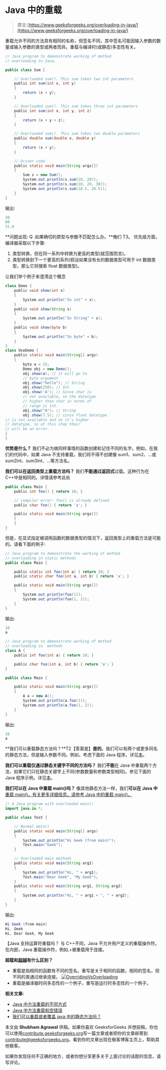 # Java 中的重载

> 原文:[https://www.geeksforgeeks.org/overloading-in-java/](https://www.geeksforgeeks.org/overloading-in-java/)

重载允许不同的方法具有相同的名称，但签名不同，其中签名可能因输入参数的数量或输入参数的类型或两者而异。重载与编译时(或静态)多态性有关。

```java
// Java program to demonstrate working of method
// overloading in Java.

public class Sum {

    // Overloaded sum(). This sum takes two int parameters
    public int sum(int x, int y)
    {
        return (x + y);
    }

    // Overloaded sum(). This sum takes three int parameters
    public int sum(int x, int y, int z)
    {
        return (x + y + z);
    }

    // Overloaded sum(). This sum takes two double parameters
    public double sum(double x, double y)
    {
        return (x + y);
    }

    // Driver code
    public static void main(String args[])
    {
        Sum s = new Sum();
        System.out.println(s.sum(10, 20));
        System.out.println(s.sum(10, 20, 30));
        System.out.println(s.sum(10.5, 20.5));
    }
}
```

输出:

```java
30
60
31.0

```

**问题出现:
Q .如果确切的原型与参数不匹配怎么办。**俺们 T3。
优先级方面，编译器采取以下步骤:

1.  类型转换，但在同一系列中转换为更高的类型(就范围而言)。
2.  类型转换到下一个更高的系列(假设如果没有长的数据类型可用于 int 数据类型，那么它将搜索 float 数据类型)。

让我们举个例子来澄清这个概念

```java
class Demo {
    public void show(int x)
    {
        System.out.println("In int" + x);
    }
    public void show(String s)
    {
        System.out.println("In String" + s);
    }
    public void show(byte b)
    {
        System.out.println("In byte" + b);
    }
}
class UseDemo {
    public static void main(String[] args)
    {
        byte a = 25;
        Demo obj = new Demo();
        obj.show(a); // it will go to
        // byte argument
        obj.show("hello"); // String
        obj.show(250); // Int
        obj.show('A'); // Since char is
        // not available, so the datatype
        // higher than char in terms of
        // range is int.
        obj.show("A"); // String
        obj.show(7.5); // since float datatype
// is not available and so it's higher
// datatype, so at this step their
// will be an error.
}
}
```

**优势是什么？**
我们不必为做同样事情的函数创建和记住不同的名字。例如，在我们的代码中，如果 Java 不支持重载，我们将不得不创建像 sum1、sum2、…或 sum2Int、sum3Int、…等方法名。

**我们可以在返回类型上重载方法吗？**
我们**不能通过返回式**过载。这种行为在 C++中是相同的。详情请参考此处

```java
public class Main {
    public int foo() { return 10; }

    // compiler error: foo() is already defined
    public char foo() { return 'a'; }

    public static void main(String args[])
    {
    }
}
```

但是，在显式指定被调用函数的数据类型的情况下，返回类型上的重载方法是可能的。请看下面的例子:

```java
// Java program to demonstrate the working of method
// overloading in static methods
public class Main {

    public static int foo(int a) { return 10; }
    public static char foo(int a, int b) { return 'a'; }

    public static void main(String args[])
    {
        System.out.println(foo(1));
        System.out.println(foo(1, 2));
    }
}
```

输出:

```java
10
a

```

```java
// Java program to demonstrate working of method
// overloading in  methods
class A {
    public int foo(int a) { return 10; }

    public char foo(int a, int b) { return 'a'; }
}

public class Main {

    public static void main(String args[])
    {
        A a = new A();
        System.out.println(a.foo(1));
        System.out.println(a.foo(1, 2));
    }
}
```

输出:

```java
10
a

```

**我们可以重载静态方法吗？**T2【答案是】**是的**。我们可以有两个或更多同名的静态方法，但是输入参数不同。例如，考虑下面的 Java 程序。详见[本](https://www.geeksforgeeks.org/can-we-overload-or-override-static-methods-in-java/)。

**我们可以重载仅通过静态关键字不同的方法吗？**
我们**不能**在 Java 中重载两个方法，如果它们只在静态关键字上不同(参数数量和参数类型相同)。参见下面的 Java 程序示例。详见[本](https://www.geeksforgeeks.org/can-we-overload-or-override-static-methods-in-java/)。

**我们可以在 Java 中重载 main()吗？**
像其他静态方法一样，我们**可以在 Java 中** [重载 main()。有关更多详细信息，请参考 Java 中的重载 main()。](https://www.geeksforgeeks.org/gfact-48-overloading-main-in-java/)

```java
// A Java program with overloaded main()
import java.io.*;

public class Test {

    // Normal main()
    public static void main(String[] args)
    {
        System.out.println("Hi Geek (from main)");
        Test.main("Geek");
    }

    // Overloaded main methods
    public static void main(String arg1)
    {
        System.out.println("Hi, " + arg1);
        Test.main("Dear Geek", "My Geek");
    }
    public static void main(String arg1, String arg2)
    {
        System.out.println("Hi, " + arg1 + ", " + arg2);
    }
}
```

输出:

```java
Hi Geek (from main)
Hi, Geek
Hi, Dear Geek, My Geek

```

【Java 支持运算符重载吗？
与 C++不同，Java 不允许用户定义的重载操作符。在内部，Java 重载操作符，例如,+被重载用于连接。

**超载和[超越](https://www.geeksforgeeks.org/overriding-in-java/)有什么区别？**

*   重载是指相同的函数有不同的签名。重写是关于相同的函数，相同的签名，但不同的类通过继承连接。
    [![OverridingVsOverloading](img/1ce4f1c55d752918296c29291c3ef292.png)](http://media.geeksforgeeks.org/wp-content/uploads/OverridingVsOverloading.png)
*   重载是编译器时间多态性的一个例子，重写是运行时多态性的一个例子。

**相关文章:**

*   [Java 中方法重载的不同方式](https://www.geeksforgeeks.org/different-ways-method-overloading-java/)
*   [Java 中方法重载和空错误](https://www.geeksforgeeks.org/method-overloading-null-error-java/)
*   [我们可以重载或者覆盖 java 中的静态方法吗？](https://www.geeksforgeeks.org/can-we-overload-or-override-static-methods-in-java/)

本文由 **Shubham Agrawal** 供稿。如果你喜欢 GeeksforGeeks 并想投稿，你也可以使用[contribute.geeksforgeeks.org](http://www.contribute.geeksforgeeks.org)写一篇文章或者把你的文章邮寄到 contribute@geeksforgeeks.org。看到你的文章出现在极客博客主页上，帮助其他极客。

如果你发现任何不正确的地方，或者你想分享更多关于上面讨论的话题的信息，请写评论。